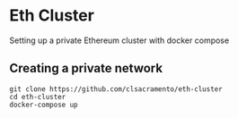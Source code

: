 # Eth Cluster

Setting up a private Ethereum cluster with docker compose

## Creating a private network
~~~
git clone https://github.com/clsacramento/eth-cluster
cd eth-cluster
docker-compose up
~~~
